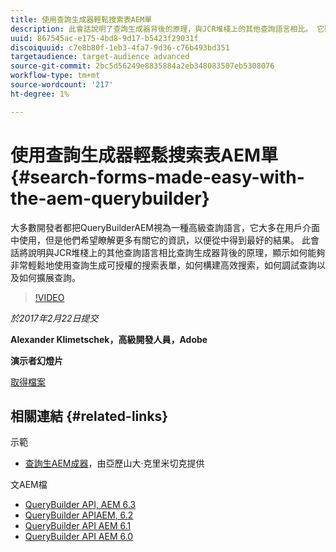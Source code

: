 ```yaml
---
title: 使用查詢生成器輕鬆搜索表AEM單
description: 此會話說明了查詢生成器背後的原理，與JCR堆棧上的其他查詢語言相比。 它顯示了如何使用它輕鬆構建可授權搜索表單、如何構建高效搜索、如何調試查詢以及如何擴展查詢。
uuid: 867545ac-e175-4bd8-9d17-b5423f29031f
discoiquuid: c7e8b80f-1eb3-4fa7-9d36-c76b493bd351
targetaudience: target-audience advanced
source-git-commit: 2bc5d56249e8835884a2eb348083507eb5308076
workflow-type: tm+mt
source-wordcount: '217'
ht-degree: 1%

---
```



# 使用查詢生成器輕鬆搜索表AEM單{#search-forms-made-easy-with-the-aem-querybuilder}

大多數開發者都把QueryBuilderAEM視為一種高級查詢語言，它大多在用戶介面中使用，但是他們希望瞭解更多有關它的資訊，以便從中得到最好的結果。 此會話將說明與JCR堆棧上的其他查詢語言相比查詢生成器背後的原理，顯示如何能夠非常輕鬆地使用查詢生成可授權的搜索表單，如何構建高效搜索，如何調試查詢以及如何擴展查詢。

>[!VIDEO](https://video.tv.adobe.com/v/19139/?quality=9)

*於2017年2月22日提交*

**Alexander Klimetschek，高級開發人員，Adobe**

**演示者幻燈片**

[取得檔案](assets/aem-gems-querybuilder-2017.pdf)

## 相關連結 {#related-links}

示範

* [查詢生AEM成器](https://www.youtube.com/watch?v=yR9mcp9_MtY&amp;list=PLHMjqSjX2bE7zaDKZ7KD-tuqVXooiKave)，由亞歷山大·克里米切克提供

文AEM檔

* [QueryBuilder API, AEM 6.3](https://docs.adobe.com/docs/en/aem/6-3/develop/search/querybuilder-api.html)
* [QueryBuilder APIAEM, 6.2](https://docs.adobe.com/docs/ko/aem/6-2/develop/search/querybuilder-api.html)
* [QueryBuilder API AEM 6.1](https://docs.adobe.com/docs/ko/aem/6-1/develop/search/querybuilder-api.html)
* [QueryBuilder API AEM 6.0](https://docs.adobe.com/docs/ko/aem/6-0/develop/search/querybuilder-api.html)

<!--
[Get back to the Overview](https://helpx.adobe.com/experience-manager/kt/eseminars/gems/aem-index.html)
-->

